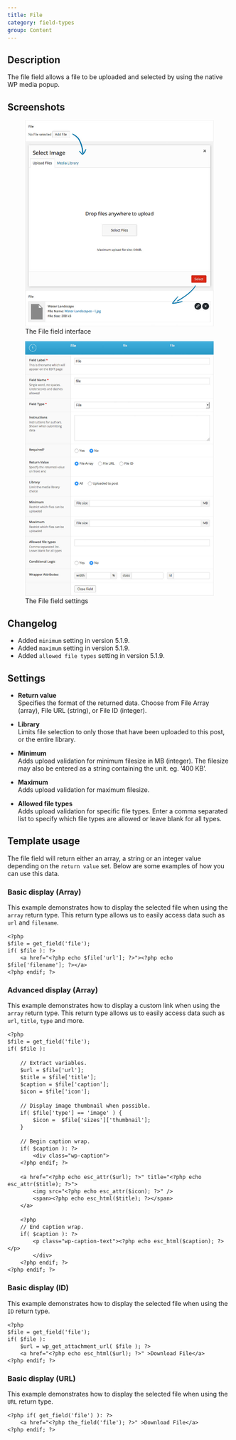 ```yaml
---
title: File
category: field-types
group: Content
---
```


## Description
The file field allows a file to be uploaded and selected by using the native WP media popup.

## Screenshots
<div class="gallery">
	<figure>
		<a href="https://raw.githubusercontent.com/AdvancedCustomFields/docs/master/assets/acf-file-field-interface.jpg">
			<img src="https://raw.githubusercontent.com/AdvancedCustomFields/docs/master/assets/acf-file-field-interface.jpg" alt="A file field that allows you to upload and select a file" />
		</a>
		<figcaption>The File field interface</figcaption>
	</figure>
	<figure>
		<a href="https://raw.githubusercontent.com/AdvancedCustomFields/docs/master/assets/acf-file-field-settings.jpg">
			<img src="https://raw.githubusercontent.com/AdvancedCustomFields/docs/master/assets/acf-file-field-settings.jpg" alt="The list of File field settings shown when setting up a File field" />
		</a>
		<figcaption>The File field settings</figcaption>
	</figure>
</div>

## Changelog
- Added `minimum` setting in version 5.1.9.
- Added `maximum` setting in version 5.1.9.
- Added `allowed file types` setting in version 5.1.9.

## Settings
- **Return value**  
  Specifies the format of the returned data. Choose from File Array (array), File URL (string), or File ID (integer).
  
- **Library**  
  Limits file selection to only those that have been uploaded to this post, or the entire library.
  
- **Minimum**  
  Adds upload validation for minimum filesize in MB (integer). The filesize may also be entered as a string containing the unit. eg. ’400 KB’.
  
- **Maximum**  
  Adds upload validation for maximum filesize.
  
- **Allowed file types**  
  Adds upload validation for specific file types. Enter a comma separated list to specify which file types are allowed or leave blank for all types.

## Template usage
The file field will return either an array, a string or an integer value depending on the `return value` set. Below are some examples of how you can use this data.

### Basic display (Array)
This example demonstrates how to display the selected file when using the `array` return type. This return type allows us to easily access data such as `url` and `filename`.

```
<?php
$file = get_field('file');
if( $file ): ?>
	<a href="<?php echo $file['url']; ?>"><?php echo $file['filename']; ?></a>
<?php endif; ?>
```

### Advanced display (Array)
This example demonstrates how to display a custom link when using the `array` return type. This return type allows us to easily access data such as `url`, `title`, `type` and more.

```
<?php
$file = get_field('file');
if( $file ):
	
	// Extract variables.
	$url = $file['url'];
	$title = $file['title'];
	$caption = $file['caption'];
	$icon = $file['icon'];

	// Display image thumbnail when possible.
	if( $file['type'] == 'image' ) {
		$icon =  $file['sizes']['thumbnail'];
	}
	
	// Begin caption wrap.
	if( $caption ): ?>
		<div class="wp-caption">
	<?php endif; ?>

	<a href="<?php echo esc_attr($url); ?>" title="<?php echo esc_attr($title); ?>">
		<img src="<?php echo esc_attr($icon); ?>" />
		<span><?php echo esc_html($title); ?></span>
	</a>
	
	<?php 
	// End caption wrap.
	if( $caption ): ?>
		<p class="wp-caption-text"><?php echo esc_html($caption); ?></p>
		</div>
	<?php endif; ?>
<?php endif; ?>
```

### Basic display (ID)
This example demonstrates how to display the selected file when using the `ID` return type.

```
<?php
$file = get_field('file');
if( $file ):
	$url = wp_get_attachment_url( $file ); ?>
	<a href="<?php echo esc_html($url); ?>" >Download File</a>
<?php endif; ?>
```

### Basic display (URL)
This example demonstrates how to display the selected file when using the `URL` return type.
```
<?php if( get_field('file') ): ?>
	<a href="<?php the_field('file'); ?>" >Download File</a>
<?php endif; ?>
```
